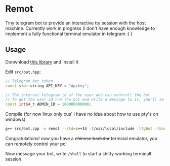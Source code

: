 # Remot

Tiny telegram bot to provide an interactive tty session with the host machine. Currently work in progress (i don't have enough knowledge to implement a fully functional terminal emulator in telegram :( )

## Usage

Donwnload [this library](https://github.com/reo7sp/tgbot-cpp) and install it

Edit `src/bot.hpp`:

```c++
// Telegram bot token
const std::string API_KEY = "Apikey";

// The internal telegram id of the user who can controll the bot
// To get the user id run the bot and write a message to it, you'll se your id in the terminal
const int64_t ADMIN_ID = 100000000000;
```

Compile (for now linux only cus' i have no idea about how to use pty's on windows)

```sh
g++ src/bot.cpp -o remot --std=c++14 -I/usr/local/include -lTgBot -lboost_system -lssl -lcrypto -lpthread 
```

Congratulations! now you have a ~~chinese backdor~~ terminal emulator, you can remotely control your pc!

Now message your bot, write `/shell` to start a shitty working terminall session.

